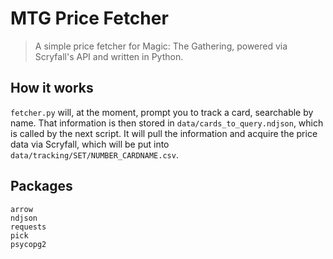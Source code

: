 # MTG Price Fetcher
> A simple price fetcher for Magic: The Gathering, powered via Scryfall's API and written in Python.

## How it works
`fetcher.py` will, at the moment, prompt you to track a card, searchable by name. That information is then stored in `data/cards_to_query.ndjson`, which is called by the next script. It will pull the information and acquire the price data via Scryfall, which will be put into `data/tracking/SET/NUMBER_CARDNAME.csv`. 

## Packages
    arrow
    ndjson
    requests
    pick
    psycopg2